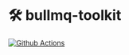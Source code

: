 # 🛠️ bullmq-toolkit 

[![Github Actions](https://github.com/arusakov/bullmq-toolkit/actions/workflows/test.yml/badge.svg?branch=main)](https://github.com/arusakov/bullmq-toolkit/actions?query=workflow%3ATest)
